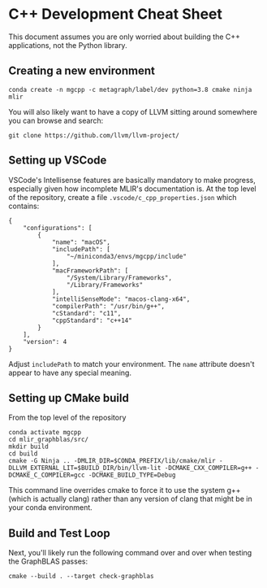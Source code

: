 # C++ Development Cheat Sheet

This document assumes you are only worried about building the C++
applications, not the Python library.

## Creating a new environment

```
conda create -n mgcpp -c metagraph/label/dev python=3.8 cmake ninja mlir
```

You will also likely want to have a copy of LLVM sitting around somewhere you can browse and search:
```
git clone https://github.com/llvm/llvm-project/
```

## Setting up VSCode

VSCode's Intellisense features are basically mandatory to make progress, especially given how incomplete MLIR's documentation is.  At the top level of the repository, create a file `.vscode/c_cpp_properties.json` which contains:

```
{
    "configurations": [
        {
            "name": "macOS",
            "includePath": [
                "~/miniconda3/envs/mgcpp/include"
            ],
            "macFrameworkPath": [
                "/System/Library/Frameworks",
                "/Library/Frameworks"
            ],
            "intelliSenseMode": "macos-clang-x64",
            "compilerPath": "/usr/bin/g++",
            "cStandard": "c11",
            "cppStandard": "c++14"
        }
    ],
    "version": 4
}
```

Adjust `includePath` to match your environment.  The `name` attribute doesn't appear to have any special meaning.

## Setting up CMake build

From the top level of the repository

```
conda activate mgcpp
cd mlir_graphblas/src/
mkdir build
cd build
cmake -G Ninja .. -DMLIR_DIR=$CONDA_PREFIX/lib/cmake/mlir -DLLVM_EXTERNAL_LIT=$BUILD_DIR/bin/llvm-lit -DCMAKE_CXX_COMPILER=g++ -DCMAKE_C_COMPILER=gcc -DCMAKE_BUILD_TYPE=Debug
```
This command line overrides cmake to force it to use the system g++ (which is actually clang) rather than any version of clang that might be in your conda environment.

## Build and Test Loop

Next, you'll likely run the following command over and over when testing the GraphBLAS passes:
```
cmake --build . --target check-graphblas
```
